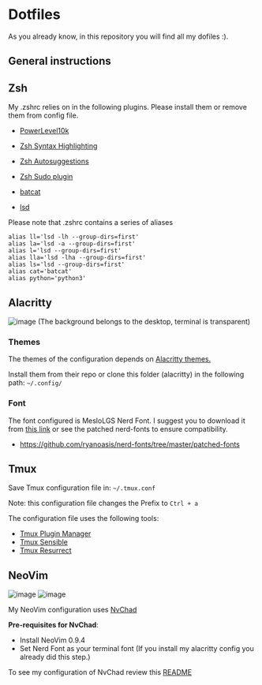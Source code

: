 # Dotfiles

As you already know, in this repository you will find all my dofiles :).

## General instructions

## Zsh
My .zshrc relies on in the following plugins. Please install them or remove them from config file.

- [PowerLevel10k](https://github.com/romkatv/powerlevel10k)
- [Zsh Syntax Highlighting](https://github.com/zsh-users/zsh-syntax-highlighting)
- [Zsh Autosuggestions](https://github.com/zsh-users/zsh-autosuggestions)
- [Zsh Sudo plugin](https://github.com/ohmyzsh/ohmyzsh/blob/master/plugins/sudo/sudo.plugin.zsh)

- [batcat](https://github.com/sharkdp/bat)
- [lsd](https://github.com/lsd-rs/lsd)

Please note that .zshrc contains a series of aliases

```
alias ll='lsd -lh --group-dirs=first'
alias la='lsd -a --group-dirs=first'
alias l='lsd --group-dirs=first'
alias lla='lsd -lha --group-dirs=first'
alias ls='lsd --group-dirs=first'
alias cat='batcat'
alias python='python3'
```

## Alacritty
![image](https://github.com/danny2768/dotfiles/assets/82215769/4e9230a0-7052-4506-b83b-03c00233c3ae)
(The background belongs to the desktop, terminal is transparent)
### Themes
The themes of the configuration depends on [Alacritty themes.](https://github.com/alacritty/alacritty-theme)

Install them from their repo or clone this folder (alacritty) in the following path: `~/.config/`

### Font
The font configured is MesloLGS Nerd Font.
I suggest you to download it from [this link](https://github.com/ryanoasis/nerd-fonts/raw/master/patched-fonts/Meslo/S/Regular/MesloLGSNerdFont-Regular.ttf) or see the patched nerd-fonts to ensure compatibility.

- <https://github.com/ryanoasis/nerd-fonts/tree/master/patched-fonts>




## Tmux
Save Tmux configuration file in: `~/.tmux.conf`

Note: this configuration file changes the Prefix to `Ctrl + a`

The configuration file uses the following tools:
- [Tmux Plugin Manager](https://github.com/tmux-plugins/tpm)
- [Tmux Sensible](https://github.com/tmux-plugins/tmux-sensible)
- [Tmux Resurrect](https://github.com/tmux-plugins/tmux-resurrect)


## NeoVim
![image](https://github.com/danny2768/dotfiles/assets/82215769/2f1030a3-c072-435c-a3c2-cf90b02eb6a7)
![image](https://github.com/danny2768/dotfiles/assets/82215769/fa3e83e7-5d4f-4c93-bce5-58cb66771d5f)

My NeoVim configuration uses [NvChad](https://nvchad.com)

**Pre-requisites for NvChad**:
- Install NeoVim 0.9.4
- Set Nerd Font as your terminal font (If you install my alacritty config you already did this step.)

To see my configuration of NvChad review this [README](./nvim/README.md)
